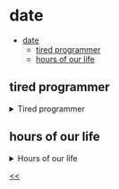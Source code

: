 # date

- [date](#date)
  - [tired programmer](#tired-programmer)
  - [hours of our life](#hours-of-our-life)
 
## tired programmer
<details>
<summary>Tired programmer</summary>

### description
The programmer worked day and night, so he was tired and forgot how to count the number of milliseconds in 20 days! Help him count and insert the given number as the argument to the Date() constructor.

### solution
[tired.js](./tired.js)

</details>
 
## hours of our life
<details>
<summary>Hours of our life</summary>

### description
The information about the date of birth of our imaginary friend is stored in the `birthday` variable. The information about when he started school is stored in the `firstDayInSchool` variable. Print the number of hours that passed between these two events (the date difference will give you the span of time in milliseconds, don't forget to convert them to hours).

### solution
[hours-until-school.js](./hours-until-school.js)

</details>

[<<](../../../README.md)
<!--
:%s/\(Sample \(Input\|Output\) \d:\)\n\(.*\)/```\r\r**\1**\r```\3/gc
-->
